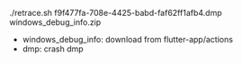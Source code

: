 ./retrace.sh f9f477fa-708e-4425-babd-faf62ff1afb4.dmp windows_debug_info.zip

* windows_debug_info: download from flutter-app/actions
* dmp: crash dmp
